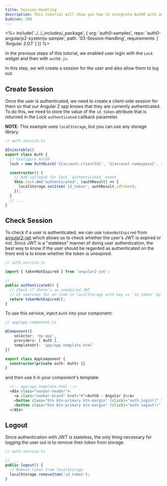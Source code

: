 ```yaml
---
title: Session Handling
description: This tutorial will show you how to integrate Auth0 with angular2 to add session handling and logout to your web app.
budicon: 280
---
```


<%= include('../../_includes/_package', {
  org: 'auth0-samples',
  repo: 'auth0-angularjs2-systemjs-sample',
  path: '03-Session-Handling',
  requirements: [
    'Angular 2.0.1'
  ]
}) %>

In the previous steps of this tutorial, we enabled user login with the `Lock` widget and then with `auth0.js`.

In this step, we will create a session for the user and also allow them to log out.

## Create Session

Once the user is authenticated, we need to create a client-side session for them so that our Angular 2 app knows that they are currently authenticated. To do this, we need to store the value of the `id_token` attribute that is returned in the Lock `authenticated` callback parameter.

**NOTE**: This example uses `localStorage`, but you can use any storage library.

```typescript
// auth.service.ts

@Injectable()
export class Auth {
  // Configure Auth0
  lock = new Auth0Lock('${account.clientId}', '${account.namespace}', {});

  constructor() {
    // Add callback for lock `authenticated` event
    this.lock.on("authenticated", (authResult) => {
      localStorage.setItem('id_token', authResult.idToken);
    });
  }
  // ...
}
```

## Check Session

To check if a user is authenticated, we can use `tokenNotExpired` from [angular2-jwt](https://github.com/auth0/angular2-jwt) which allows us to check whether the user's JWT is expired or not. Since JWT is a "stateless" manner of doing user authentication, the best way to know if the user should be regarded as authenticated on the front end is to know whether the token is unexpired.

```typescript
// auth.service.ts

import { tokenNotExpired } from 'angular2-jwt';

// ...
public authenticated() {
  // Check if there's an unexpired JWT
  // It searches for an item in localStorage with key == 'id_token' by default
  return tokenNotExpired();
}
```

To use this service, inject `Auth` into your component:

```typescript
// app/app.component.ts

@Component({
    selector: 'my-app',
    providers: [ Auth ],
    templateUrl: 'app/app.template.html'
})

export class AppComponent {
  constructor(private auth: Auth) {}
}
```

and then use it in your component's template:

```html
  <!-- app/app.template.html -->
  <div class="navbar-header">
    <a class="navbar-brand" href="#">Auth0 - Angular 2</a>
    <button class="btn btn-primary btn-margin" (click)="auth.login()" *ngIf="!auth.authenticated()">Log In</button>
    <button class="btn btn-primary btn-margin" (click)="auth.logout()" *ngIf="auth.authenticated()">Log Out</button>
  </div>
```

## Logout

Since authentication with JWT is stateless, the only thing necessary for logging the user out is to remove their token from storage.

```typescript
// auth.service.ts

// ...
public logout() {
  // Remove token from localStorage
  localStorage.removeItem('id_token');
}
```
